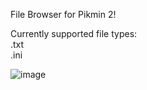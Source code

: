 File Browser for Pikmin 2!<br />

Currently supported file types:<br />
.txt<br />
.ini<br />

![image](https://github.com/badasahog/Pikmin2FileBrowser/assets/52379863/0b98ecdb-1a86-4d54-adcb-180c6da53939)
